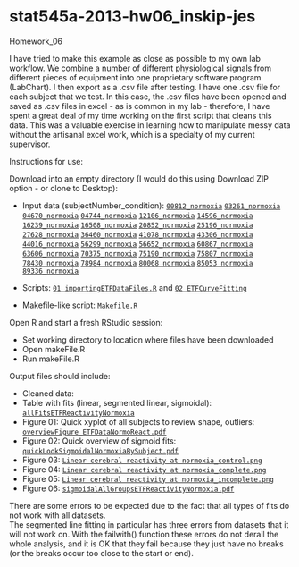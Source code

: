 stat545a-2013-hw06_inskip-jes
=============================

Homework_06

I have tried to make this example as close as possible to my own lab workflow. 
We combine a number of different physiological signals from different pieces of equipment into one proprietary software
program (LabChart).  I then export as a .csv file after testing.  I have one .csv file for each subject that we test. 
In this case, the .csv files have been opened and saved as .csv files in excel - as is common in my lab - therefore, I 
have spent a great deal of my time working on the first script that cleans this data.  This was a valuable exercise 
in learning how to manipulate messy data without the artisanal excel work, which is a specialty of my current supervisor. 





Instructions for use: 

Download into an empty directory (I would do this using Download ZIP option - or clone to Desktop):

* Input data (subjectNumber_condition): 
              [`00812_normoxia`](https://github.com/jinskip/stat545a-2013-hw06_inskip-jes/blob/master/00812_normoxia)
              [`03261_normoxia`](https://github.com/jinskip/stat545a-2013-hw06_inskip-jes/blob/master/03261_normoxia)
              [`04670_normoxia`](https://github.com/jinskip/stat545a-2013-hw06_inskip-jes/blob/master/04670_normoxia)
              [`04744_normoxia`](https://github.com/jinskip/stat545a-2013-hw06_inskip-jes/blob/master/04744_normoxia)
              [`12106_normoxia`](https://github.com/jinskip/stat545a-2013-hw06_inskip-jes/blob/master/12106_normoxia)
              [`14596_normoxia`](https://github.com/jinskip/stat545a-2013-hw06_inskip-jes/blob/master/14596_normoxia)
              [`16239_normoxia`](https://github.com/jinskip/stat545a-2013-hw06_inskip-jes/blob/master/16239_normoxia)
              [`16508_normoxia`](https://github.com/jinskip/stat545a-2013-hw06_inskip-jes/blob/master/16508_normoxia)
              [`20852_normoxia`](https://github.com/jinskip/stat545a-2013-hw06_inskip-jes/blob/master/20852_normoxia)
              [`25196_normoxia`](https://github.com/jinskip/stat545a-2013-hw06_inskip-jes/blob/master/25196_normoxia)
              [`27628_normoxia`](https://github.com/jinskip/stat545a-2013-hw06_inskip-jes/blob/master/27628_normoxia)
              [`36460_normoxia`](https://github.com/jinskip/stat545a-2013-hw06_inskip-jes/blob/master/36460_normoxia)
              [`41078_normoxia`](https://github.com/jinskip/stat545a-2013-hw06_inskip-jes/blob/master/41078_normoxia)
              [`43306_normoxia`](https://github.com/jinskip/stat545a-2013-hw06_inskip-jes/blob/master/43306_normoxia)
              [`44016_normoxia`](https://github.com/jinskip/stat545a-2013-hw06_inskip-jes/blob/master/44016_normoxia)
              [`56299_normoxia`](https://github.com/jinskip/stat545a-2013-hw06_inskip-jes/blob/master/56299_normoxia)
              [`56652_normoxia`](https://github.com/jinskip/stat545a-2013-hw06_inskip-jes/blob/master/56652_normoxia)
              [`60867_normoxia`](https://github.com/jinskip/stat545a-2013-hw06_inskip-jes/blob/master/60867_normoxia)
              [`63606_normoxia`](https://github.com/jinskip/stat545a-2013-hw06_inskip-jes/blob/master/63606_normoxia)
              [`70375_normoxia`](https://github.com/jinskip/stat545a-2013-hw06_inskip-jes/blob/master/70375_normoxia)
              [`75190_normoxia`](https://github.com/jinskip/stat545a-2013-hw06_inskip-jes/blob/master/75190_normoxia)
              [`75807_normoxia`](https://github.com/jinskip/stat545a-2013-hw06_inskip-jes/blob/master/75807_normoxia)
              [`78430_normoxia`](https://github.com/jinskip/stat545a-2013-hw06_inskip-jes/blob/master/78430_normoxia)
              [`78984_normoxia`](https://github.com/jinskip/stat545a-2013-hw06_inskip-jes/blob/master/78984_normoxia)
              [`80068_normoxia`](https://github.com/jinskip/stat545a-2013-hw06_inskip-jes/blob/master/80068_normoxia)
              [`85053_normoxia`](https://github.com/jinskip/stat545a-2013-hw06_inskip-jes/blob/master/85053_normoxia)
              [`89336_normoxia`](https://github.com/jinskip/stat545a-2013-hw06_inskip-jes/blob/master/89336_normoxia)

* Scripts: [`01_importingETFDataFiles.R`](https://github.com/jinskip/stat545a-2013-hw06_inskip-jes/blob/master/01_importingETFDataFiles.R)
            and [`02_ETFCurveFitting`](https://github.com/jinskip/stat545a-2013-hw06_inskip-jes/blob/master/02_ETFCurveFitting.R)

* Makefile-like script: [`Makefile.R`](https://github.com/jinskip/stat545a-2013-hw06_inskip-jes/blob/master/makeFile.R)


Open R and start a fresh RStudio session:

* Set working directory to location where files have been downloaded
* Open makeFile.R 
* Run makeFile.R

Output files should include: 
* Cleaned data: 
* Table with fits (linear, segmented linear, sigmoidal): [`allFitsETFReactivityNormoxia`](https://github.com/jinskip/stat545a-2013-hw06_inskip-jes/blob/master/allFitsETFReactivityNormoxia)
* Figure 01: Quick xyplot of all subjects to review shape, outliers: [`overviewFigure_ETFDataNormoReact.pdf`](https://github.com/jinskip/stat545a-2013-hw06_inskip-jes/blob/master/overviewFigure_ETFDataNormoReact.pdf)
* Figure 02: Quick overview of sigmoid fits: [`quickLookSigmoidalNormoxiaBySubject.pdf`](https://github.com/jinskip/stat545a-2013-hw06_inskip-jes/blob/master/quickLookSigmoidalNormoxiaBySubject.pdf)
* Figure 03: [`Linear cerebral reactivity at normoxia_control.png`](https://github.com/jinskip/stat545a-2013-hw06_inskip-jes/blob/master/Linear%20cerebral%20reactivity%20at%20normoxia_control.png)
* Figure 04: [`Linear cerebral reactivity at normoxia_complete.png`](https://github.com/jinskip/stat545a-2013-hw06_inskip-jes/blob/master/Linear%20cerebral%20reactivity%20at%20normoxia_complete.png)
* Figure 05: [`Linear cerebral reactivity at normoxia_incomplete.png`](https://github.com/jinskip/stat545a-2013-hw06_inskip-jes/blob/master/Linear%20cerebral%20reactivity%20at%20normoxia_incomplete.png)
* Figure 06: [`sigmoidalAllGroupsETFReactivityNormoxia.pdf`](https://github.com/jinskip/stat545a-2013-hw06_inskip-jes/blob/master/sigmoidalAllGroupsETFReactivityNormoxia.pdf)


There are some errors to be expected due to the fact that all types of fits do not work with all datasets.  
The segmented line fitting in particular has three errors from datasets that it will not work on.  With the failwith() function
these errors do not derail the whole analysis, and it is OK that they fail because they just have no breaks (or the breaks occur too close to the start or end). 

